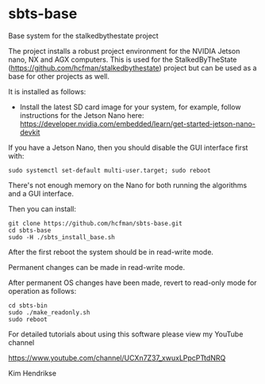 # sbts-base

Base system for the stalkedbythestate project

The project installs a robust project environment for the NVIDIA Jetson nano, NX and AGX computers. This is used for the StalkedByTheState (https://github.com/hcfman/stalkedbythestate) project but can be used as a base for other projects as well.

It is installed as follows:

* Install the latest SD card image for your system, for example, follow instructions for the Jetson Nano here: https://developer.nvidia.com/embedded/learn/get-started-jetson-nano-devkit

If you have a Jetson Nano, then you should disable the GUI interface first with:

```
sudo systemctl set-default multi-user.target; sudo reboot
```
There's not enough memory on the Nano for both running the algorithms and a GUI interface.

Then you can install:

```
git clone https://github.com/hcfman/sbts-base.git
cd sbts-base
sudo -H ./sbts_install_base.sh
```

After the first reboot the system should be in read-write mode.

Permanent changes can be made in read-write mode.

After permanent OS changes have been made, revert to read-only mode for operation as follows:

```
cd sbts-bin
sudo ./make_readonly.sh
sudo reboot
```

For detailed tutorials about using this software please view my YouTube channel

https://www.youtube.com/channel/UCXn7Z37_xwuxLPpcPTtdNRQ

Kim Hendrikse
